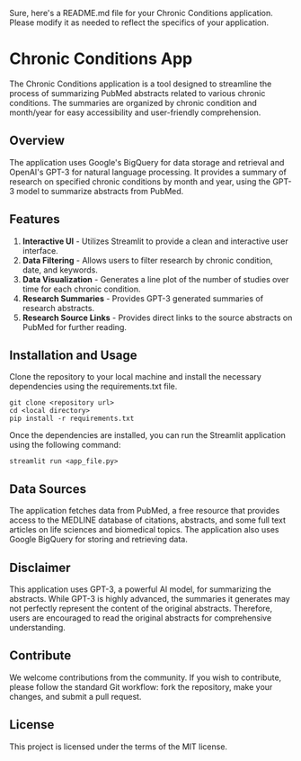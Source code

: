 Sure, here's a README.md file for your Chronic Conditions application. Please modify it as needed to reflect the specifics of your application.

# Chronic Conditions App
The Chronic Conditions application is a tool designed to streamline the process of summarizing PubMed abstracts related to various chronic conditions. The summaries are organized by chronic condition and month/year for easy accessibility and user-friendly comprehension. 

## Overview

The application uses Google's BigQuery for data storage and retrieval and OpenAI's GPT-3 for natural language processing. It provides a summary of research on specified chronic conditions by month and year, using the GPT-3 model to summarize abstracts from PubMed.

## Features
1. **Interactive UI** - Utilizes Streamlit to provide a clean and interactive user interface.
2. **Data Filtering** - Allows users to filter research by chronic condition, date, and keywords.
3. **Data Visualization** - Generates a line plot of the number of studies over time for each chronic condition.
4. **Research Summaries** - Provides GPT-3 generated summaries of research abstracts.
5. **Research Source Links** - Provides direct links to the source abstracts on PubMed for further reading.

## Installation and Usage
Clone the repository to your local machine and install the necessary dependencies using the requirements.txt file.

```
git clone <repository url>
cd <local directory>
pip install -r requirements.txt
```
Once the dependencies are installed, you can run the Streamlit application using the following command:

```
streamlit run <app_file.py>
```

## Data Sources
The application fetches data from PubMed, a free resource that provides access to the MEDLINE database of citations, abstracts, and some full text articles on life sciences and biomedical topics. The application also uses Google BigQuery for storing and retrieving data.

## Disclaimer
This application uses GPT-3, a powerful AI model, for summarizing the abstracts. While GPT-3 is highly advanced, the summaries it generates may not perfectly represent the content of the original abstracts. Therefore, users are encouraged to read the original abstracts for comprehensive understanding. 

## Contribute
We welcome contributions from the community. If you wish to contribute, please follow the standard Git workflow: fork the repository, make your changes, and submit a pull request. 

## License
This project is licensed under the terms of the MIT license.

